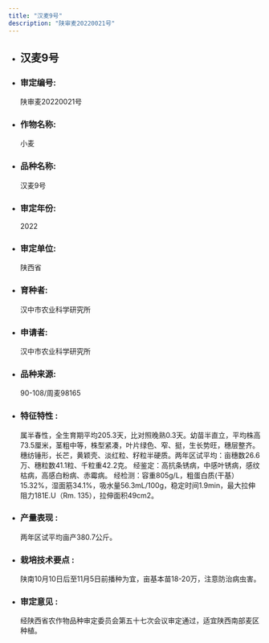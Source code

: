 ```yaml
---
title: "汉麦9号"
description: "陕审麦20220021号"
---
```

* ## 汉麦9号
* ###  审定编号:  
   陕审麦20220021号

*  ### 作物名称:  
   小麦

*   ###  品种名称: 
    汉麦9号

*   ### 审定年份: 
    2022

*   ### 审定单位:  
    陕西省

*   ### 育种者:  
    汉中市农业科学研究所

*   ### 申请者:  
    汉中市农业科学研究所

*   ### 品种来源:  
    90-108/周麦98165

*   ### 特征特性 : 
    属半春性，全生育期平均205.3天，比对照晚熟0.3天。幼苗半直立，平均株高73.5厘米，茎粗中等，株型紧凑，叶片绿色、窄、挺，生长势旺，穗层整齐。穗纺锤形，长芒，黄颖壳、淡红粒、籽粒半硬质。两年区试平均：亩穗数26.6万、穗粒数41.1粒、千粒重42.2克。
经鉴定：高抗条锈病，中感叶锈病，感纹枯病，高感白粉病、赤霉病。
经检测：容重805g/L，粗蛋白质(干基）15.32%，湿面筋34.1%，吸水量56.3mL/100g，稳定时间1.9min，最大拉伸阻力181E.U（Rm. 135），拉伸面积49cm2。

*   ### 产量表现 : 
    两年区试平均亩产380.7公斤。

*   ### 栽培技术要点 : 
    陕南10月10日后至11月5日前播种为宜，亩基本苗18-20万，注意防治病虫害。

*   ### 审定意见 : 
    经陕西省农作物品种审定委员会第五十七次会议审定通过，适宜陕西南部麦区种植。

